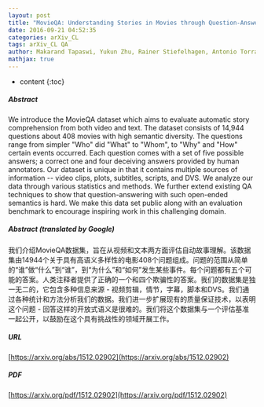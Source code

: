 ```yaml
---
layout: post
title: "MovieQA: Understanding Stories in Movies through Question-Answering"
date: 2016-09-21 04:52:35
categories: arXiv_CL
tags: arXiv_CL QA
author: Makarand Tapaswi, Yukun Zhu, Rainer Stiefelhagen, Antonio Torralba, Raquel Urtasun, Sanja Fidler
mathjax: true
---
```


* content
{:toc}

##### Abstract
We introduce the MovieQA dataset which aims to evaluate automatic story comprehension from both video and text. The dataset consists of 14,944 questions about 408 movies with high semantic diversity. The questions range from simpler "Who" did "What" to "Whom", to "Why" and "How" certain events occurred. Each question comes with a set of five possible answers; a correct one and four deceiving answers provided by human annotators. Our dataset is unique in that it contains multiple sources of information -- video clips, plots, subtitles, scripts, and DVS. We analyze our data through various statistics and methods. We further extend existing QA techniques to show that question-answering with such open-ended semantics is hard. We make this data set public along with an evaluation benchmark to encourage inspiring work in this challenging domain.

##### Abstract (translated by Google)
我们介绍MovieQA数据集，旨在从视频和文本两方面评估自动故事理解。该数据集由14944个关于具有高语义多样性的电影408个问题组成。问题的范围从简单的“谁”做“什么”到“谁”，到“为什么”和“如何”发生某些事件。每个问题都有五个可能的答案。人类注释者提供了正确的一个和四个欺骗性的答案。我们的数据集是独一无二的，它包含多种信息来源 - 视频剪辑，情节，字幕，脚本和DVS。我们通过各种统计和方法分析我们的数据。我们进一步扩展现有的质量保证技术，以表明这个问题 - 回答这样的开放式语义是很难的。我们将这个数据集与一个评估基准一起公开，以鼓励在这个具有挑战性的领域开展工作。

##### URL
[https://arxiv.org/abs/1512.02902](https://arxiv.org/abs/1512.02902)

##### PDF
[https://arxiv.org/pdf/1512.02902](https://arxiv.org/pdf/1512.02902)

